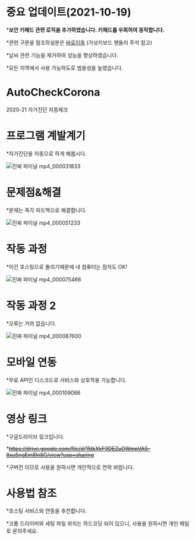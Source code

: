 # 중요 업데이트(2021-10-19)
 ***보안 키패드 관련 로직을 추가하였습니다. 키패드를 우회하여 동작합니다.**
 
 *관련 구문을 참조하실분은 [바로이동](https://github.com/Taehyun06-Dev/AutoCheckCorona/blob/master/src/main/java/ui/WebManager.java) (가상키보드 핸들러 주석 참고)
 
 *날씨 관련 기능을 제거하여 성능을 향상하였습니다.
 
 *모든 지역에서 사용 가능하도로 범용성을 높였습니다.

# AutoCheckCorona
2020-21 자가진단 자동체크

# 프로그램 계발계기
 *자가진단을 자동으로 하게 해봅시다.

![진짜 파이널 mp4_000031833](https://user-images.githubusercontent.com/61714078/132454244-37af478b-cf39-4de8-963e-e43ab937f23b.png)

# 문제점&해결
 *문제는 즉각 피드백으로 해결합니다.

![진짜 파이널 mp4_000051233](https://user-images.githubusercontent.com/61714078/132454373-2143100a-a1c4-462b-af5e-d94f2ee1c9ac.png)


# 작동 과정
 *이건 호스팅으로 돌리기때문에 내 컴퓨터는 잠자도 OK!

![진짜 파이널 mp4_000075466](https://user-images.githubusercontent.com/61714078/132454410-86c32a34-02ff-4dab-b98e-85c69b6d7560.png)

# 작동 과정 2
 *오류는 거의 없습니다.

![진짜 파이널 mp4_000087600](https://user-images.githubusercontent.com/61714078/132454444-3ddd8684-b52e-4cd2-9856-c7bb90b0bf2b.png)

# 모바일 연동
 *무료 API인 디스코드로 서비스와 상호작용 가능합니다.

![진짜 파이널 mp4_000109066](https://user-images.githubusercontent.com/61714078/132454466-30fcc996-7464-445f-bf1e-0c1f57bd0474.png)

# 영상 링크
 *구글드라이브 링크입니다.

*~~https://drive.google.com/file/d/15tkXkF9DEZuOWmpVAS-8xu5ngEm8In8G/view?usp=sharing~~

*구버전 이므로 사용을 원하시면 개인적으로 연락 바랍니다.

# 사용법 참조
 *호스팅 서비스와 연동을 추천합니다.
 
 *크롬 드라이버와 세팅 파일 위치는 하드코딩 되어 있으니, 사용을 원하시면 개인 메일로 문의주세요.

